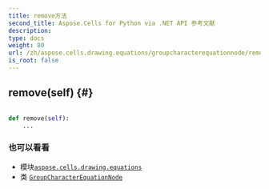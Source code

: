 ```yaml
---
title: remove方法
second_title: Aspose.Cells for Python via .NET API 参考文献
description:
type: docs
weight: 80
url: /zh/aspose.cells.drawing.equations/groupcharacterequationnode/remove/
is_root: false
---
```

##  remove(self) {#}




```python

def remove(self):
    ...
```





### 也可以看看
* 模块[`aspose.cells.drawing.equations`](../../)
* 类 [`GroupCharacterEquationNode`](/cells/python-net/zh/aspose.cells.drawing.equations/groupcharacterequationnode)

